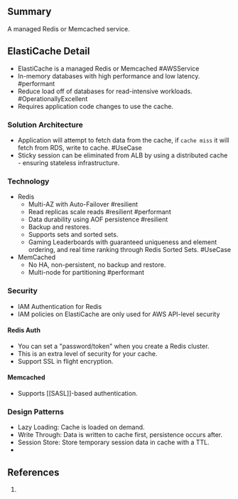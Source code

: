 ## Summary
A managed Redis or Memcached service.
## ElastiCache Detail
- ElastiCache is a managed Redis or Memcached #AWSService 
- In-memory databases with high performance and low latency. #performant 
- Reduce load off of databases for read-intensive workloads. #OperationallyExcellent 
- Requires application code changes to use the cache.
### Solution Architecture
- Application will attempt to fetch data from the cache, if `cache miss` it will fetch from RDS, write to cache. #UseCase 
- Sticky session can be eliminated from ALB by using a distributed cache - ensuring stateless infrastructure.
### Technology
- Redis
	- Multi-AZ with Auto-Failover #resilient 
	- Read replicas scale reads #resilient #performant 
	- Data durability using AOF persistence #resilient 
	- Backup and restores.
	- Supports sets and sorted sets.
	- Gaming Leaderboards with guaranteed uniqueness and element ordering, and real time ranking through Redis Sorted Sets. #UseCase 
- MemCached
	- No HA, non-persistent, no backup and restore.
	- Multi-node for partitioning #performant 
### Security
- IAM Authentication for Redis
- IAM policies on ElastiCache are only used for AWS API-level security
#### Redis Auth
- You can set a "password/token" when you create a Redis cluster.
- This is an extra level of security for your cache.
- Support SSL in flight encryption.
#### Memcached
- Supports [[SASL]]-based authentication.
### Design Patterns
- Lazy Loading: Cache is loaded on demand.
- Write Through: Data is written to cache first, persistence occurs after.
- Session Store: Store temporary session data in cache with a TTL.
- 
## References

1.